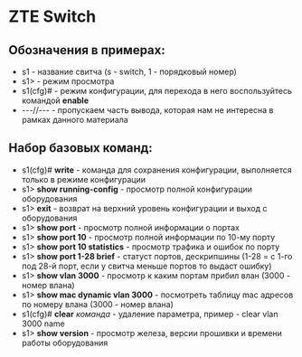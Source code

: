 # ZTE Switch

## Обозначения в примерах:
* s1 - название свитча (s - switch, 1 - порядковый номер)
* s1> - режим просмотра
* s1(cfg)# - режим конфигурации, для перехода в него воспользуйтесь командой **enable**
* ---//--- - пропускаем часть вывода, которая нам не интересна в рамках данного материала

## Набор базовых команд:
* s1(cfg)# **write** - команда для сохранения конфигурации, выполняется только в режиме конфигурации
* s1> **show running-config** - просмотр полной конфигурации оборудования
* s1> **exit** - возврат на верхний уровень конфигурации и выход с оборудования
* s1> **show port** - просмотр полной информации о портах
* s1> **show port 10** - просмотр полной информации по 10-му порту
* s1> **show port 10 statistics** - просмотр трафика и ошибок по порту
* s1> **show port 1-28 brief** - статуст портов, дескрипшины (1-28 = с 1-го под 28-й порт, если у свитча меньше портов то выдаст ошибку)
* s1> **show vlan 3000** - просмотр к каким портам прибил влан (3000 - номер влана)
* s1> **show mac dynamic vlan 3000** - посмотреть таблицу mac адресов по номеру влана (3000 - номер влана)
* s1(cfg)# **clear** *команда* - удаление параметра, пример - clear vlan 3000 name
* s1> **show version** - просмотр железа, версии прошивки и времени работы оборудования

